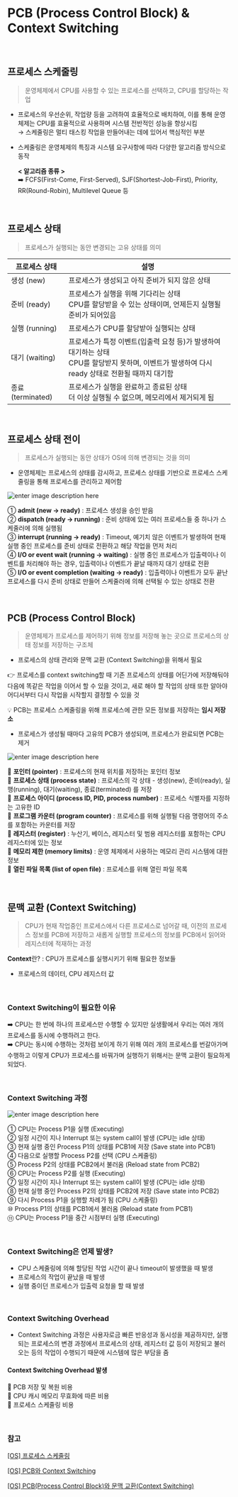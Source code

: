 # PCB (Process Control Block) & Context Switching

<br/>

## 프로세스 스케줄링

> 운영체제에서 CPU를 사용할 수 있는 프로세스를 선택하고, CPU를 할당하는 작업

- 프로세스의 우선순위, 작업량 등을 고려하여 효율적으로 배치하여, 이를 통해 운영체제는 CPU를 효율적으로 사용하며 시스템 전반적인 성능을 향상시킴<br/>
  &rarr; 스케줄링은 멀티 태스킹 작업을 만들어내는 데에 있어서 핵심적인 부분

- 스케줄링은 운영체제의 특징과 시스템 요구사항에 따라 다양한 알고리즘 방식으로 동작
  <br/>

  **< 알고리즘 종류 >**
  <br/>
  :arrow_right: FCFS(First-Come, First-Served), SJF(Shortest-Job-First), Priority, RR(Round-Robin), Multilevel Queue 등

<br/>

## 프로세스 상태

> 프로세스가 실행되는 동안 변경되는 고유 상태를 의미

| 프로세스 상태     | 설명                                                                                                                                                |
| ----------------- | --------------------------------------------------------------------------------------------------------------------------------------------------- |
| 생성 (new)        | 프로세스가 생성되고 아직 준비가 되지 않은 상태                                                                                                      |
| 준비 (ready)      | 프로세스가 실행을 위해 기다리는 상태<br/>CPU를 할당받을 수 있는 상태이며, 언제든지 실행될 준비가 되어있음                                           |
| 실행 (running)    | 프로세스가 CPU를 할당받아 실행되는 상태                                                                                                             |
| 대기 (waiting)    | 프로세스가 특정 이벤트(입출력 요청 등)가 발생하여 대기하는 상태<br/>CPU를 할당받지 못하며, 이벤트가 발생하여 다시 ready 상태로 전환될 때까지 대기함 |
| 종료 (terminated) | 프로세스가 실행을 완료하고 종료된 상태<br/>더 이상 실행될 수 없으며, 메모리에서 제거되게 됨                                                         |

<br/>

## 프로세스 상태 전이

> 프로세스가 실행되는 동안 상태가 OS에 의해 변경되는 것을 의미

- 운영체제는 프로세스의 상태를 감시하고, 프로세스 상태를 기반으로 프로세스 스케줄링을 통해 프로세스를 관리하고 제어함

![enter image description here](https://dejavuhyo.github.io/assets/img/2021-07-05-process/process-state-transitions.png)

① **admit (new &rarr; ready)** : 프로세스 생성을 승인 받음<br/>
② **dispatch (ready &rarr; running)** : 준비 상태에 있는 여러 프로세스들 중 하나가 스케줄러에 의해 실행됨<br/>
③ **interrupt (running &rarr; ready)** : Timeout, 예기치 않은 이벤트가 발생하여 현재 실행 중인 프로세스를 준비 상태로 전환하고 해당 작업을 먼저 처리<br/>
④ **I/O or event wait (running &rarr; waiting)** : 실행 중인 프로세스가 입출력이나 이벤트를 처리해야 하는 경우, 입출력이나 이벤트가 끝날 때까지 대기 상태로 전환<br/>
⑤ **I/O or event completion (waiting &rarr; ready)** : 입출력이나 이벤트가 모두 끝난 프로세스를 다시 준비 상태로 만들어 스케줄러에 의해 선택될 수 있는 상태로 전환

<br/>

## PCB (Process Control Block)

> 운영체제가 프로세스를 제어하기 위해 정보를 저장해 놓는 곳으로 프로세스의 상태 정보를 저장하는 구조체

- 프로세스의 상태 관리와 문맥 교환 (Context Switching)을 위해서 필요

:point_right: 프로세스를 context switching할 때 기존 프로세스의 상태를 어딘가에 저장해둬야 다음에 똑같은 작업을 이어서 할 수 있을 것이고, 새로 해야 할 작업의 상태 또한 알아야 어디서부터 다시 작업을 시작할지 결정할 수 있을 것

:bulb: PCB는 프로세스 스케줄링을 위해 프로세스에 관한 모든 정보를 저장하는 **임시 저장소**

- 프로세스가 생성될 때마다 고유의 PCB가 생성되며, 프로세스가 완료되면 PCB는 제거

![enter image description here](https://img1.daumcdn.net/thumb/R1280x0/?scode=mtistory2&fname=https://blog.kakaocdn.net/dn/VXBmD/btrtADpaHoj/vDizu05LeysOIGF06Sjd1K/img.png)

:pencil: **포인터 (pointer)** : 프로세스의 현재 위치를 저장하는 포인터 정보<br/>
:pencil: **프로세스 상태 (process state)** : 프로세스의 각 상태 - 생성(new), 준비(ready), 실행(running), 대기(waiting), 종료(terminated) 를 저장<br/>
:pencil: **프로세스 아이디 (process ID, PID, process number)** : 프로세스 식별자를 지정하는 고유한 ID<br/>
:pencil: **프로그램 카운터 (program counter)** : 프로세스를 위해 실행될 다음 명령어의 주소를 포함하는 카운터를 저장<br/>
:pencil: **레지스터 (register)** : 누산기, 베이스, 레지스터 및 범용 레지스터를 포함하는 CPU 레지스터에 있는 정보<br/>
:pencil: **메모리 제한 (memory limits)** : 운영 체제에서 사용하는 메모리 관리 시스템에 대한 정보<br/>
:pencil: **열린 파일 목록 (list of open file)** : 프로세스를 위해 열린 파일 목록<br/>

<br/>

## 문맥 교환 (Context Switching)

> CPU가 현재 작업중인 프로세스에서 다른 프로세스로 넘어갈 때, 이전의 프로세스 정보를 PCB에 저장하고 새롭게 실행할 프로세스의 정보를 PCB에서 읽어와 레지스터에 적재하는 과정

**Context**란? : CPU가 프로세스를 실행시키기 위해 필요한 정보들

- 프로세스의 데이터, CPU 레지스터 값

<br/>

### Context Switching이 필요한 이유

:arrow_right: CPU는 한 번에 하나의 프로세스만 수행할 수 있지만 실생활에서 우리는 여러 개의 프로세스를 동시에 수행하려고 한다.<br/>
:arrow_right: CPU는 동시에 수행하는 것처럼 보이게 하기 위해 여러 개의 프로세스를 번갈아가며 수행하고 이렇게 CPU가 프로세스를 바꿔가며 실행하기 위해서는 문맥 교환이 필요하게 되었다.

<br/>

### Context Switching 과정

![enter image description here](https://img1.daumcdn.net/thumb/R1280x0/?scode=mtistory2&fname=https://blog.kakaocdn.net/dn/bGhXBX/btrtzagzfEU/01ovKkEQaozwLgEQUjTyx1/img.png)

① CPU는 Process P1을 실행 (Executing) <br/>
② 일정 시간이 지나 Interrupt 또는 system call이 발생 (CPU는 idle 상태)<br/>
③ 현재 실행 중인 Process P1의 상태를 PCB1에 저장 (Save state into PCB1)<br/>
④ 다음으로 실행할 Process P2를 선택 (CPU 스케줄링)<br/>
⑤ Process P2의 상태를 PCB2에서 불러옴 (Reload state from PCB2)<br/>
⑥ CPU는 Process P2를 실행 (Executing)<br/>
⑦ 일정 시간이 지나 Interrupt 또는 system call이 발생 (CPU는 idle 상태)<br/>
⑧ 현재 실행 중인 Process P2의 상태를 PCB2에 저장 (Save state into PCB2)<br/>
⑨ 다시 Process P1을 실행할 차례가 됨 (CPU 스케줄링)<br/>
⑩ Process P1의 상태를 PCB1에서 불러옴 (Reload state from PCB1) <br/>
⑪ CPU는 Process P1을 중간 시점부터 실행 (Executing)

<br/>

### Context Switching은 언제 발생?

- CPU 스케줄링에 의해 할당된 작업 시간이 끝나 timeout이 발생했을 때 발생
- 프로세스의 작업이 끝났을 때 발생
- 실행 중이던 프로세스가 입출력 요청을 할 때 발생

<br/>

### Context Switching Overhead

- Context Switching 과정은 사용자로금 빠른 반응성과 동시성을 제공하지만, 실행되는 프로세스의 변경 과정에서 프로세스의 상태, 레지스터 값 등이 저장되고 불러오는 등의 작업이 수행되기 때문에 시스템에 많은 부담을 줌

#### Context Switching Overhead 발생

:bookmark_tabs: PCB 저장 및 복원 비용<br/>
:bookmark_tabs: CPU 캐시 메모리 무효화에 따른 비용<br/>
:bookmark_tabs: 프로세스 스케줄링 비용<br/>

<br/>

### 참고

[[OS] 프로세스 스케줄링](https://inpa.tistory.com/357#%ED%94%84%EB%A1%9C%EC%84%B8%EC%8A%A4__%EC%8A%A4%EB%A0%88%EB%93%9C%EC%9D%98_%EC%83%9D%EB%AA%85_%EC%A3%BC%EA%B8%B0)

[[OS] PCB와 Context Switching](https://m.blog.naver.com/adamdoha/222019884898)

[[OS] PCB(Process Control Block)와 문맥 교환(Context Switching)](https://junsangkwon.tistory.com/45)
